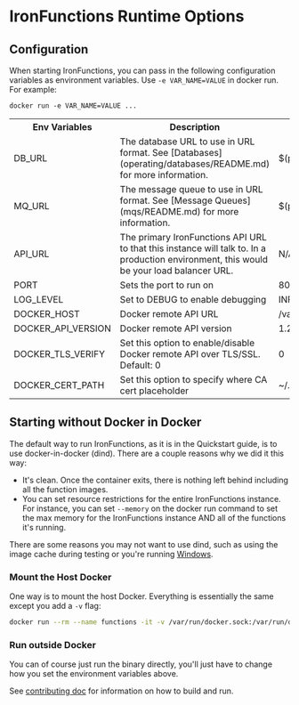 # IronFunctions Runtime Options

## Configuration

When starting IronFunctions, you can pass in the following configuration variables as environment variables. Use `-e VAR_NAME=VALUE` in
docker run.  For example:

```
docker run -e VAR_NAME=VALUE ...
```

<table>
<tr>
<th>Env Variables</th>
<th>Description</th>
<th>Default values</th>
</tr>
<tr>
<td>DB_URL</td>
<td>The database URL to use in URL format. See [Databases](operating/databases/README.md) for more information.</td>
<td>$(pwd)/bolt.db</td>
</tr>
<tr>
<td>MQ_URL</td>
<td>The message queue to use in URL format. See [Message Queues](mqs/README.md) for more information.</td>
<td>$(pwd)/queue.db</td>
</tr>
<tr>
<td>API_URL</td>
<td>The primary IronFunctions API URL to that this instance will talk to. In a production environment, this would be your load balancer URL.</td>
<td>N/A</td>
</tr>
<tr>
<td>PORT</td>
<td>Sets the port to run on</td>
<td>8080</td>
</tr>
<tr>
<td>LOG_LEVEL</td>
<td>Set to DEBUG to enable debugging</td>
<td>INFO</td>
</tr>
<tr>
<td>DOCKER_HOST</td>
<td>Docker remote API URL</td>
<td>/var/run/docker.sock:/var/run/docker.sock</td>
</tr>
<tr>
<td>DOCKER_API_VERSION</td>
<td>Docker remote API version</td>
<td>1.24</td>
</tr>
<tr>
<td>DOCKER_TLS_VERIFY</td>
<td>Set this option to enable/disable Docker remote API over TLS/SSL. Default: 0</td>
<td>0</td>
</tr>
<tr>
<td>DOCKER_CERT_PATH</td>
<td>Set this option to specify where CA cert placeholder</td>
<td>~/.docker/cert.pem</td>
</tr>
</table>

## Starting without Docker in Docker

The default way to run IronFunctions, as it is in the Quickstart guide, is to use docker-in-docker (dind). There are
a couple reasons why we did it this way:

* It's clean. Once the container exits, there is nothing left behind including all the function images.
* You can set resource restrictions for the entire IronFunctions instance. For instance, you can set `--memory` on
the docker run command to set the max memory for the IronFunctions instance AND all of the functions it's running.

There are some reasons you may not want to use dind, such as using the image cache during testing or you're running
[Windows](operating/windows.md).

### Mount the Host Docker

One way is to mount the host Docker. Everything is essentially the same except you add a `-v` flag:

```sh
docker run --rm --name functions -it -v /var/run/docker.sock:/var/run/docker.sock -v $PWD/data:/app/data -p 8080:8080 iron/functions
```

### Run outside Docker

You can of course just run the binary directly, you'll just have to change how you set the environment variables above.

See [contributing doc](../CONTRIBUTING.md) for information on how to build and run.

